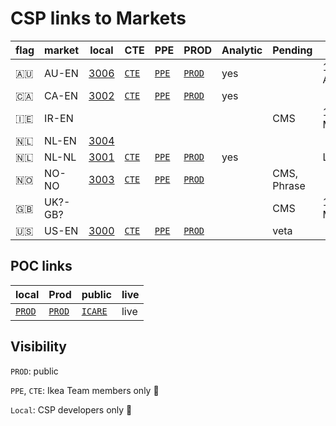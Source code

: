 # CSP links to Markets

| flag | market| local | CTE | PPE | PROD | Analytic | Pending |live |
| -- | -- | -- | -- | -- | -- | -- | -- | -- |
| 🇦🇺 | AU-EN |  <a href="http://localhost:3006/au/en/customer-service/support/" target="_blank"> 3006  </a> | <a href="https://www.cte.ikeadt.com/au/en/customer-service/support/" target="_blank"> `CTE` </a> | <a href="https://www.ppe.ikeadt.com/au/en/customer-service/support/" target="_blank"> `PPE` </a> <a href="" target="_blank">  </a>  | <a href="https://www.ikea.com/au/en/customer-service/support/" target="_blank"> `PROD`  </a> | yes | | 12 April|
| 🇨🇦 | CA-EN |  <a href="http://localhost:3002/nl/nl/customer-service/support/" target="_blank"> 3002 </a>  | <a href="https://www.cte.ikeadt.com/ca/en/customer-service/support/" target="_blank"> `CTE` </a> | <a href="https://www.ppe.ikeadt.com/ca/en/customer-service/support/" target="_blank"> `PPE` </a> <a href="" target="_blank">  </a> | <a href="https://www.ikea.com/ca/en/customer-service/support/" target="_blank"> `PROD`  </a> | yes | | |
| 🇮🇪 | IR-EN |  | |  |  | | CMS |1 May |
| 🇳🇱 | NL-EN|<a href="http://localhost:3004/nl/nl/customer-service/support/"> 3004 </a> | <a href="" target="_blank">  </a> | | |
| 🇳🇱 | NL-NL | <a href="http://localhost:3001/nl/nl/customer-service/support/"> 3001 </a>  | <a href="https://www.cte.ikeadt.com/nl/nl/customer-service/support/" target="_blank"> `CTE` </a>  | <a href="https://www.ppe.ikeadt.com/nl/nl/customer-service/support/" target="_blank">`PPE`  </a> <a href="" target="_blank">  </a> | <a href="https://www.ikea.com/nl/nl/customer-service/support/" target="_blank"> `PROD`  </a> | yes | |LIVE |
| 🇳🇴| NO-NO|  <a href="http://localhost:3003/no/no/customer-service/support/" target="_blank">  3003 </a>  |<a href="https://www.cte.ikeadt.com/no/no/customer-service/support/" target="_blank"> `CTE` </a> | <a href="https://www.ppe.ikeadt.com/no/no/customer-service/support/" target="_blank"> `PPE` </a> <a href="" target="_blank">  </a>  |<a href="https://www.ikea.com/no/no/customer-service/support/" target="_blank"> `PROD`  </a> | | CMS, Phrase  | |
| 🇬🇧| UK?-GB? |  | |  | | | CMS | 1 May |
| 🇺🇸| US-EN |  <a href="http://localhost:3000/us/en/customer-service/support/" target="_blank"> 3000 </a> |<a href="https://www.ikea.com/us/en/customer-service/support"> `CTE` </a> | <a href="https://www.ppe.ikeadt.com/us/en/customer-service/support/" target="_blank"> `PPE` </a> <a href="" target="_blank">  </a> |<a href="https://www.ikea.com/us/en/customer-service/support/" target="_blank"> `PROD`  </a> |  | veta| |



## POC links

| local | Prod |public |  live |
| -- | -- | -- | -- |
| <a href="http://localhost:3000/" target="_blank"> `PROD`  </a> | <a href="https://compensation-frontend.herokuapp.com/" target="_blank"> `PROD`  </a> | <a href="https://icare.ingka.com/" target="_blank"> `ICARE`  </a> | live |

## Visibility

`PROD`: public

`PPE`, `CTE`: Ikea Team members only 🔑

`Local`: CSP developers only 🔑
